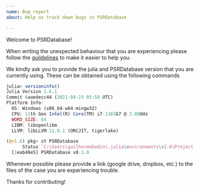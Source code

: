 ```yaml
---
name: Bug report
about: Help us track down bugs in PSRDatabase

---
```


Welcome to PSRDatabase!

When writing the unexpected behaviour that you are experiencing please follow the [guildelines](https://discourse.julialang.org/t/please-read-make-it-easier-to-help-you/14757) to make it easier to help you.

We kindly ask you to provide the julia and PSRDatabase version that you are currently using. These can be obtained using the following commands

```julia
julia> versioninfo()
Julia Version 1.6.1
Commit 6aaedecc44 (2021-04-23 05:59 UTC)
Platform Info:
  OS: Windows (x86_64-w64-mingw32)
  CPU: 11th Gen Intel(R) Core(TM) i7-1165G7 @ 2.80GHz
  WORD_SIZE: 64    
  LIBM: libopenlibm
  LLVM: libLLVM-11.0.1 (ORCJIT, tigerlake)

(@v1.6) pkg> st PSRDatabase
      Status `C:\Users\guilhermebodin\.julia\environments\v1.6\Project.toml`
  [1eab49e5] PSRDatabase v0.1.0
```

Whenever possible please provide a link (google drive, dropbox, etc.) to the files of the case you are experiencing trouble.

Thanks for contributing!